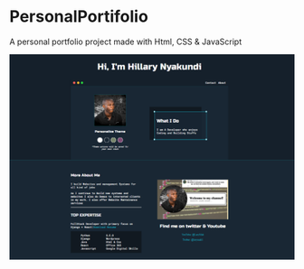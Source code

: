 # PersonalPortifolio
A personal portfolio project made with Html, CSS &amp; JavaScript

![](images/Capture.PNG)
